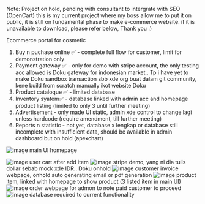 Note: Project on hold, pending with consultant to intergrate with SEO (OpenCart)
this is my current project where my boss allow me to put it on public, it is still on fundamental phase to make e-commerce website.
if it is unavailable to download, please refer below,
Thank you :)


Ecommerce portal for cosmetic
1. Buy n puchase online ✅ - complete full flow for customer, limit for demonstration only
2. Payment gateway ✅ - only for demo with stripe account, the only testing acc allowed is Doku gateway for indonesian market.. Tp i have yet to make Doku sandbox transaction sbb xde org buat dalam git community, kene build from scratch manually ikot website Doku
3. Product cataloque ✅ - limited database
4. Inventory syatem✅ - database linked with admin acc and homepage product listing (limited to only 3 until further meeting)
5. Advertisement - only made UI static, admin xde control to change lagi unless hardcode (require amendment, till further meeting)
6. Reports n statistic - not yet, database x lengkap or database still incomplete with insufficient data,  should be available in admin dashboard but on hold (apexchart)

![image](https://github.com/hielfarithsuffri/Cosmetic-git/assets/169738906/371f3b77-954a-4f8d-9119-278650268f31)
main UI homepage

![image](https://github.com/hielfarithsuffri/Cosmetic-git/assets/169738906/9ef19904-b202-4e5e-8baf-42c22d4cc37c)
user cart after add item
![image](https://github.com/hielfarithsuffri/Cosmetic-git/assets/169738906/358a2c94-6005-4fe7-b07c-b440d4b5215c)
stripe demo, yang ni dia tulis dollar sebab mock xde IDR.. Doku onhold
![image](https://github.com/hielfarithsuffri/Cosmetic-git/assets/169738906/1cf2ff08-a7c0-4bbd-9b0b-ebd683203d5f)
customer invoice webpage, onhold auto generating email or pdf generation
![image](https://github.com/hielfarithsuffri/Cosmetic-git/assets/169738906/274080ca-3730-423c-81b4-e73c38751349)
product item, linked with homepage to show product (3 listed item in main UI)
![image](https://github.com/hielfarithsuffri/Cosmetic-git/assets/169738906/56055dd9-ed84-4715-82ef-06c50a7edb0c)
order webpage for admon to note paid customer to proceed
![image](https://github.com/hielfarithsuffri/Cosmetic-git/assets/169738906/15a6b180-7695-411d-8e56-19b117202d24)
database required to current functionality

